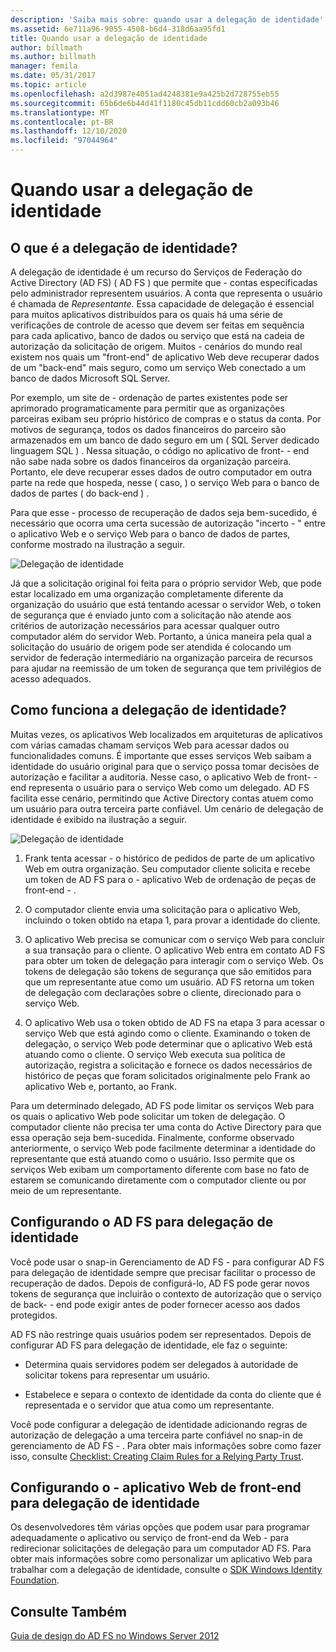 ```yaml
---
description: 'Saiba mais sobre: quando usar a delegação de identidade'
ms.assetid: 6e711a96-9055-4508-b6d4-318d6aa95fd1
title: Quando usar a delegação de identidade
author: billmath
ms.author: billmath
manager: femila
ms.date: 05/31/2017
ms.topic: article
ms.openlocfilehash: a2d3987e4051ad4248381e9a425b2d728755eb55
ms.sourcegitcommit: 65b6de6b44d41f1180c45db11cdd60cb2a093b46
ms.translationtype: MT
ms.contentlocale: pt-BR
ms.lasthandoff: 12/10/2020
ms.locfileid: "97044964"
---
```

# <a name="when-to-use-identity-delegation"></a>Quando usar a delegação de identidade

## <a name="what-is-identity-delegation"></a>O que é a delegação de identidade?
A delegação de identidade é um recurso do Serviços de Federação do Active Directory (AD FS) \( AD FS \) que permite que \- contas especificadas pelo administrador representem usuários. A conta que representa o usuário é chamada de *Representante*. Essa capacidade de delegação é essencial para muitos aplicativos distribuídos para os quais há uma série de verificações de controle de acesso que devem ser feitas em sequência para cada aplicativo, banco de dados ou serviço que está na cadeia de autorização da solicitação de origem. Muitos \- cenários do mundo real existem nos quais um "front-end" de aplicativo Web deve recuperar dados de um "back-end" mais seguro, como um serviço Web conectado a um banco de dados Microsoft SQL Server.

Por exemplo, um site de \- ordenação de partes existentes pode ser aprimorado programaticamente para permitir que as organizações parceiras exibam seu próprio histórico de compras e o status da conta. Por motivos de segurança, todos os dados financeiros do parceiro são armazenados em um banco de dado seguro em um \( SQL Server dedicado linguagem SQL \) . Nessa situação, o código no aplicativo de front- \- end não sabe nada sobre os dados financeiros da organização parceira. Portanto, ele deve recuperar esses dados de outro computador em outra parte na rede que hospeda, nesse \( caso, \) o serviço Web para o banco de dados de partes \( do back-end \) .

Para que esse \- processo de recuperação de dados seja bem-sucedido, é necessário que ocorra uma certa sucessão de autorização "incerto \- " entre o aplicativo Web e o serviço Web para o banco de dados de partes, conforme mostrado na ilustração a seguir.

![Delegação de identidade](media/adfs2_identitydelegationconcept.gif)

Já que a solicitação original foi feita para o próprio servidor Web, que pode estar localizado em uma organização completamente diferente da organização do usuário que está tentando acessar o servidor Web, o token de segurança que é enviado junto com a solicitação não atende aos critérios de autorização necessários para acessar qualquer outro computador além do servidor Web. Portanto, a única maneira pela qual a solicitação do usuário de origem pode ser atendida é colocando um servidor de federação intermediário na organização parceira de recursos para ajudar na reemissão de um token de segurança que tem privilégios de acesso adequados.

## <a name="how-does-identity-delegation-work"></a>Como funciona a delegação de identidade?
Muitas vezes, os aplicativos Web localizados em arquiteturas de aplicativos com várias camadas chamam serviços Web para acessar dados ou funcionalidades comuns. É importante que esses serviços Web saibam a identidade do usuário original para que o serviço possa tomar decisões de autorização e facilitar a auditoria. Nesse caso, o aplicativo Web de front- \- end representa o usuário para o serviço Web como um delegado. AD FS facilita esse cenário, permitindo que Active Directory contas atuem como um usuário para outra terceira parte confiável. Um cenário de delegação de identidade é exibido na ilustração a seguir.

![Delegação de identidade](media/adfs2_identitydelegationsteps.gif)

1.  Frank tenta acessar \- o histórico de pedidos de parte de um aplicativo Web em outra organização. Seu computador cliente solicita e recebe um token de AD FS para o \- aplicativo Web de ordenação de peças de front-end \- .

2.  O computador cliente envia uma solicitação para o aplicativo Web, incluindo o token obtido na etapa 1, para provar a identidade do cliente.

3.  O aplicativo Web precisa se comunicar com o serviço Web para concluir a sua transação para o cliente. O aplicativo Web entra em contato AD FS para obter um token de delegação para interagir com o serviço Web. Os tokens de delegação são tokens de segurança que são emitidos para que um representante atue como um usuário. AD FS retorna um token de delegação com declarações sobre o cliente, direcionado para o serviço Web.

4.  O aplicativo Web usa o token obtido de AD FS na etapa 3 para acessar o serviço Web que está agindo como o cliente. Examinando o token de delegação, o serviço Web pode determinar que o aplicativo Web está atuando como o cliente. O serviço Web executa sua política de autorização, registra a solicitação e fornece os dados necessários de histórico de peças que foram solicitados originalmente pelo Frank ao aplicativo Web e, portanto, ao Frank.

Para um determinado delegado, AD FS pode limitar os serviços Web para os quais o aplicativo Web pode solicitar um token de delegação. O computador cliente não precisa ter uma conta do Active Directory para que essa operação seja bem-sucedida. Finalmente, conforme observado anteriormente, o serviço Web pode facilmente determinar a identidade do representante que está atuando como o usuário. Isso permite que os serviços Web exibam um comportamento diferente com base no fato de estarem se comunicando diretamente com o computador cliente ou por meio de um representante.

## <a name="configuring-ad-fs-for-identity-delegation"></a>Configurando o AD FS para delegação de identidade
Você pode usar o snap-in Gerenciamento de AD FS \- para configurar AD FS para delegação de identidade sempre que precisar facilitar o processo de recuperação de dados. Depois de configurá-lo, AD FS pode gerar novos tokens de segurança que incluirão o contexto de autorização que o serviço de back- \- end pode exigir antes de poder fornecer acesso aos dados protegidos.

AD FS não restringe quais usuários podem ser representados. Depois de configurar AD FS para delegação de identidade, ele faz o seguinte:

-   Determina quais servidores podem ser delegados à autoridade de solicitar tokens para representar um usuário.

-   Estabelece e separa o contexto de identidade da conta do cliente que é representada e o servidor que atua como um representante.

Você pode configurar a delegação de identidade adicionando regras de autorização de delegação a uma terceira parte confiável no snap-in de gerenciamento de AD FS \- . Para obter mais informações sobre como fazer isso, consulte [Checklist: Creating Claim Rules for a Relying Party Trust](../../ad-fs/deployment/Checklist--Creating-Claim-Rules-for-a-Relying-Party-Trust.md).

## <a name="configuring-the-front-end-web-application-for-identity-delegation"></a>Configurando o \- aplicativo Web de front-end para delegação de identidade
Os desenvolvedores têm várias opções que podem usar para programar adequadamente o aplicativo ou serviço de front-end da Web \- para redirecionar solicitações de delegação para um computador AD FS. Para obter mais informações sobre como personalizar um aplicativo Web para trabalhar com a delegação de identidade, consulte o [SDK Windows Identity Foundation](https://go.microsoft.com/fwlink/?LinkId=122266).

## <a name="see-also"></a>Consulte Também
[Guia de design do AD FS no Windows Server 2012](AD-FS-Design-Guide-in-Windows-Server-2012.md)
